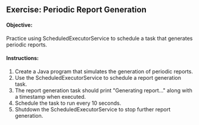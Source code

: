 ## Exercise: Periodic Report Generation

#### Objective: 
Practice using ScheduledExecutorService to schedule a task that generates periodic reports.

#### Instructions:

1.	Create a Java program that simulates the generation of periodic reports.
2.	Use the ScheduledExecutorService to schedule a report generation task.
3.	The report generation task should print "Generating report..." along with a timestamp when executed.
4.	Schedule the task to run every 10 seconds.
5.	Shutdown the ScheduledExecutorService to stop further report generation.
